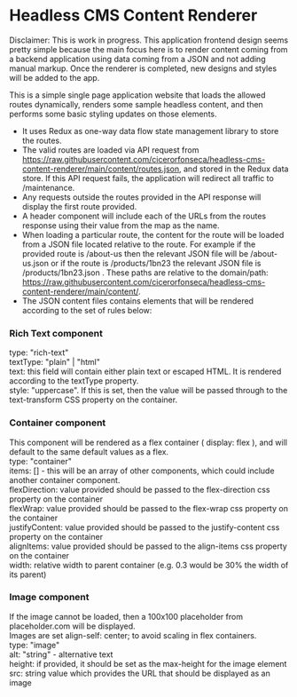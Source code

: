# Headless CMS Content Renderer

Disclaimer: This is work in progress. This application frontend design seems pretty simple because the main focus here is to render content coming from a backend application using data coming from a JSON and not adding manual markup. Once the renderer is completed, new designs and styles will be added to the app.

This is a simple single page application website that loads the allowed routes dynamically, renders some sample headless content, and then performs some basic styling updates on those elements.

- It uses Redux as one-way data flow state management library to store the routes.
- The valid routes are loaded via API request from https://raw.githubusercontent.com/cicerorfonseca/headless-cms-content-renderer/main/content/routes.json, and stored in the Redux data store. If this API request fails, the application will redirect all traffic to /maintenance.
- Any requests outside the routes provided in the API response will display the first route provided.
- A header component will include each of the URLs from the routes response using their value from the map as the name.
- When loading a particular route, the content for the route will be loaded from a JSON file located relative to the route. For example if the provided route is /about-us then the relevant JSON file will be /about-us.json or if the route is /products/1bn23 the relevant JSON file is /products/1bn23.json . These paths are relative to the domain/path: https://raw.githubusercontent.com/cicerorfonseca/headless-cms-content-renderer/main/content/.
- The JSON content files contains elements that will be rendered according to the set of rules below:

### Rich Text component

type: "rich-text"<br>
textType: "plain" | "html"<br>
text: this field will contain either plain text or escaped HTML. It is rendered according to the textType property.<br>
style: "uppercase". If this is set, then the value will be passed through to the text-transform CSS property on the container.

### Container component

This component will be rendered as a flex container ( display: flex ), and will default to the same default values as a flex.<br>
type: "container"<br>
items: [] - this will be an array of other components, which could include another container component.<br>
flexDirection: value provided should be passed to the flex-direction css property on the container<br>
flexWrap: value provided should be passed to the flex-wrap css property on the container<br>
justifyContent: value provided should be passed to the justify-content css property on the container<br>
alignItems: value provided should be passed to the align-items css property on the container<br>
width: relative width to parent container (e.g. 0.3 would be 30% the width of its parent)

### Image component

If the image cannot be loaded, then a 100x100 placeholder from placeholder.com will be displayed.<br>
Images are set align-self: center; to avoid scaling in flex containers.<br>
type: "image"<br>
alt: "string" - alternative text<br>
height: if provided, it should be set as the max-height for the image element<br>
src: string value which provides the URL that should be displayed as an image
